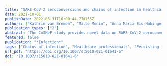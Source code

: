 ```yaml
---
title: "SARS-CoV-2 seroconversions and chains of infection in healthcare professionals in a German maximum care provider (The CoSHeP study)"
date: 2021-10-01
publishDate: 2022-05-31T16:00:44.770155Z
authors: ["Kathrin van Bremen", "Malte Monin", "Anna Maria Eis-Hübinger", "Benjamin Marx", "Souhaib Aldabaggh", "Hendrik Streeck", "Jan-Christian Wasmuth", "Tanja Menting", "Stefan Schlabe", "Gereon J. Rieke", "Carolynne Schwarze-Zander", "Jürgen K. Rockstroh", "Christoph Boesecke"]
publication_types: ["2"]
abstract: "The CoSHeP study provides novel data on SARS-CoV-2 seroconversion rates in healthcare professionals (HP) at risk at the University Hospital Bonn, a maximum healthcare provider in a region of 900.000 inhabitants."
featured: false
publication: "*Infection*"
tags: ["Chains of infection", "Healthcare-professionals", "Persisting immunity", "SARS-CoV-2-IgG"]
url_pdf: "https://doi.org/10.1007/s15010-021-01641-6"
doi: "10.1007/s15010-021-01641-6"
---
```


